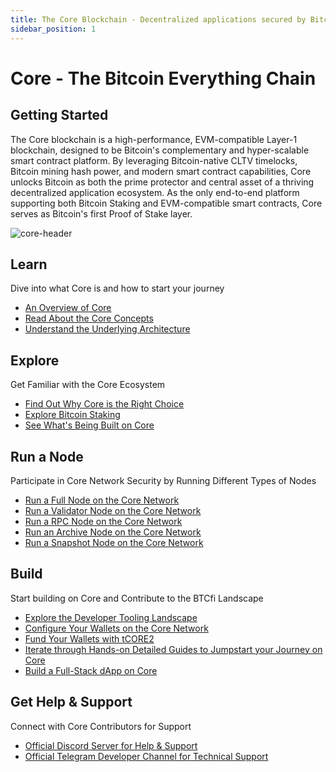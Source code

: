 ```yaml
---
title: The Core Blockchain - Decentralized applications secured by Bitcoin
sidebar_position: 1
---
```


# Core - The Bitcoin Everything Chain

## Getting Started

The Core blockchain is a high-performance, EVM-compatible Layer-1 blockchain, designed to be Bitcoin's complementary and hyper-scalable smart contract platform. By leveraging Bitcoin-native CLTV timelocks, Bitcoin mining hash power, and modern smart contract capabilities, Core unlocks Bitcoin as both the prime protector and central asset of a thriving decentralized application ecosystem. As the only end-to-end platform supporting both Bitcoin Staking and EVM-compatible smart contracts, Core serves as Bitcoin's first Proof of Stake layer.

![core-header](../static/img/core-header.png)

## Learn

Dive into what Core is and how to start your journey

- [An Overview of Core](./Learn/introduction/core-101.md)
- [Read About the Core Concepts](category/core-concepts)
- [Understand the Underlying Architecture](./Learn/core-concepts/architecture.md)

## Explore

Get Familiar with the Core Ecosystem

- [Find Out Why Core is the Right Choice](./Learn/introduction/why-core.md)
- [Explore Bitcoin Staking](./Learn/core-concepts/satoshi-plus-consensus/BitcoinStaking)
- [See What's Being Built on Core](https://coredao.org/explore/ecosystem)

## Run a Node

Participate in Core Network Security by Running Different Types of Nodes

- [Run a Full Node on the Core Network](./Node/config/full-node.md)
- [Run a Validator Node on the Core Network](./Node/config/validator-node-config.md)
- [Run a RPC Node on the Core Network](./Node/config/rpc-node-config.md)
- [Run an Archive Node on the Core Network](./Node/config/archive-node-config.md)
- [Run a Snapshot Node on the Core Network](./Node/config/snapshot-node-config.md)

## Build

Start building on Core and Contribute to the BTCfi Landscape

- [Explore the Developer Tooling Landscape](./Dev-Guide/dev-tools.md)
- [Configure Your Wallets on the Core Network](./Dev-Guide/core-wallet-config.md)
- [Fund Your Wallets with tCORE2](./Dev-Guide/core-faucet.md)
- [Iterate through Hands-on Detailed Guides to Jumpstart your Journey on Core](category/dev-guides)
- [Build a Full-Stack dApp on Core](./Dev-Guide/dapp-on-core.md)

## Get Help & Support

Connect with Core Contributors for Support

- [Official Discord Server for Help & Support](https://discord.com/invite/coredaoofficial)
- [Official Telegram Developer Channel for Technical Support](https://t.me/CoreDAOTelegram)
